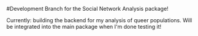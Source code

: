 #Development Branch for the Social Network Analysis package!

Currently: building the backend for my analysis of queer populations. Will be integrated into the main package when I'm done testing it!